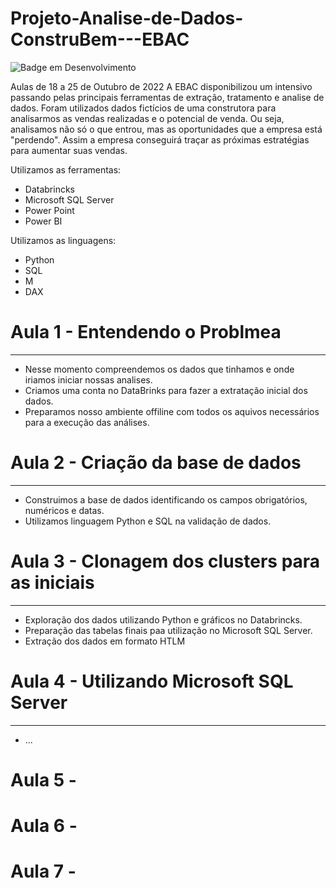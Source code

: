 # Projeto-Analise-de-Dados-ConstruBem---EBAC

![Badge em Desenvolvimento](http://img.shields.io/static/v1?label=STATUS&message=EM%20DESENVOLVIMENTO&color=GREEN&style=for-the-badge)

Aulas de 18 a 25 de Outubro de 2022
A EBAC disponibilizou um intensivo passando pelas principais ferramentas de extração, tratamento e analise de dados.
Foram utilizados dados fictícios de uma construtora para analisarmos as vendas realizadas e o potencial de venda. Ou seja, analisamos não só o que entrou, mas as oportunidades que a empresa está "perdendo".
Assim a empresa conseguirá traçar as próximas estratégias para aumentar suas vendas.

Utilizamos as ferramentas:
  - Databrincks
  - Microsoft SQL Server
  - Power Point
  - Power BI

Utilizamos as linguagens:
  - Python
  - SQL
  - M
  - DAX

# Aula 1 - Entendendo o Problmea

---

- Nesse momento compreendemos os dados que tinhamos e onde iriamos iniciar nossas analises.
- Criamos uma conta no DataBrinks para fazer a extratação inicial dos dados.
- Preparamos nosso ambiente offiline com todos os aquivos necessários para a execução das análises.

# Aula 2 - Criação da base de dados

---

- Construimos a base de dados identificando os campos obrigatórios, numéricos e datas.
- Utilizamos linguagem Python e SQL na validação de dados.

# Aula 3 - Clonagem dos clusters para as iniciais

---

- Exploração dos dados utilizando Python e gráficos no Databrincks.
- Preparação das tabelas finais paa utilização no Microsoft SQL Server.
- Extração dos dados em formato HTLM

# Aula 4 - Utilizando Microsoft SQL Server

---

- ...

# Aula 5 - 

# Aula 6 -

# Aula 7 -
